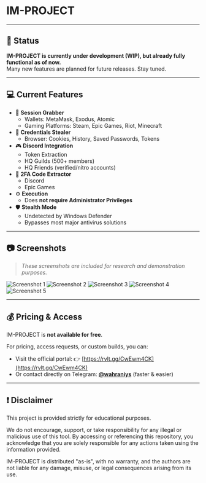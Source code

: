 # IM-PROJECT
---

## 🚧 Status

**IM-PROJECT is currently under development (WIP), but already fully functional as of now.**  
Many new features are planned for future releases. Stay tuned.

---

## 💻 Current Features

- 🎯 **Session Grabber**
  - Wallets: MetaMask, Exodus, Atomic
  - Gaming Platforms: Steam, Epic Games, Riot, Minecraft
- 🔐 **Credentials Stealer**
  - Browser: Cookies, History, Saved Passwords, Tokens
- 🎮 **Discord Integration**
  - Token Extraction
  - HQ Guilds (500+ members)
  - HQ Friends (verified/nitro accounts)
- 🔑 **2FA Code Extractor**
  - Discord
  - Epic Games
- ⚙️ **Execution**
  - Does **not require Administrator Privileges**
- 🛡️ **Stealth Mode**
  - Undetected by Windows Defender
  - Bypasses most major antivirus solutions

---

## 📷 Screenshots

> *These screenshots are included for research and demonstration purposes.*

![Screenshot 1](https://cdn.discordapp.com/attachments/1377355868391215104/1396498116215046234/image.png?ex=687e4db8&is=687cfc38&hm=21cbee0adec286f4d648c200847ea1c9523443f10be4821a5a114864a9a770b2&)
![Screenshot 2](https://cdn.discordapp.com/attachments/1396492487346094241/1396500060224880712/image.png?ex=687e4f88&is=687cfe08&hm=a51d63fcabc7125a7025ac2c3b7bd96920b408b496a7a8862be416ce65459f0f&)
![Screenshot 3](https://cdn.discordapp.com/attachments/1396492487346094241/1396500337518575766/image.png?ex=687e4fca&is=687cfe4a&hm=5440999e60eb215627f6cfe774d917a301f187e179b801aa7bf2029e78ae853b&)
![Screenshot 4](https://cdn.discordapp.com/attachments/1396492487346094241/1396501123686203463/image.png?ex=687e5085&is=687cff05&hm=c848702069e279f565295a427278275f931afeeecf24c975f4e45fc61b4bd325&)
![Screenshot 5](https://cdn.discordapp.com/attachments/1396492487346094241/1396501589056950392/image.png?ex=687e50f4&is=687cff74&hm=c2029546adcc4f6441cabb33e10a90791e149f06eab06699e813ff9de3e5300a&)

---

## 💰 Pricing & Access

IM-PROJECT is **not available for free**.

For pricing, access requests, or custom builds, you can:

- Visit the official portal: 👉 [https://rvlt.gg/CwEwm4CK](https://rvlt.gg/CwEwm4CK)  
- Or contact directly on Telegram: **[@wahraniys](https://t.me/wahraniys)** (faster & easier)


---

## ❗ Disclaimer

This project is provided strictly for educational purposes.

We do not encourage, support, or take responsibility for any illegal or malicious use of this tool.
By accessing or referencing this repository, you acknowledge that you are solely responsible for any actions taken using the information provided.

IM-PROJECT is distributed "as-is", with no warranty, and the authors are not liable for any damage, misuse, or legal consequences arising from its use.

